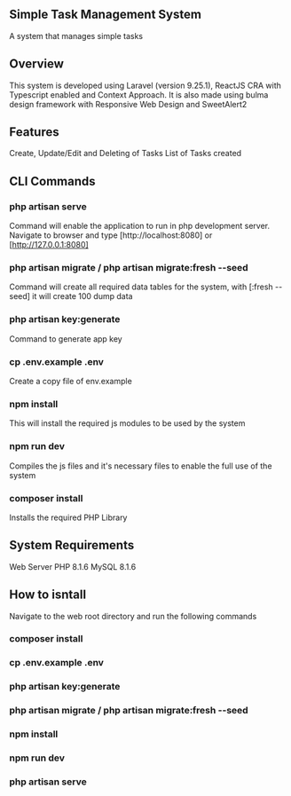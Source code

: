 Simple Task Management System
--------------------------------------------------
A system that manages simple tasks

Overview
--------------------------------------------------
This system is developed using Laravel (version 9.25.1), ReactJS CRA with Typescript enabled and Context Approach. 
It is also made using bulma design framework with Responsive Web Design and SweetAlert2

Features
-------------------------------------------------
Create, Update/Edit and Deleting of Tasks
List of Tasks created

CLI Commands
-------------------------------------------------
### php artisan serve
Command will enable the application to run in php development server.
Navigate to browser and type [http://localhost:8080] or [http://127.0.0.1:8080]

### php artisan migrate / php artisan migrate:fresh --seed
Command will create all required data tables for the system, with [:fresh --seed] it will create 100 dump data

### php artisan key:generate
Command to generate app key

### cp .env.example .env
Create a copy file of env.example

### npm install
This will install the required js modules to be used by the system

### npm run dev
Compiles the js files and it's necessary files to enable the full use of the system

### composer install
Installs the required PHP Library


System Requirements
-------------------------------------------------
Web Server
PHP 8.1.6
MySQL 8.1.6


How to isntall
-------------------------------------------------
Navigate to the web root directory and run the following commands
### composer install
### cp .env.example .env
### php artisan key:generate
### php artisan migrate / php artisan migrate:fresh --seed
### npm install
### npm run dev
### php artisan serve
